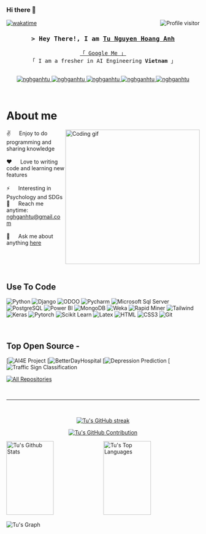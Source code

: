 ### Hi there 👋
<!--
<h2 align="center">
  Welcome to Al Siam World!
  <img src="https://media.giphy.com/media/hvRJCLFzcasrR4ia7z/giphy.gif" width="28">
</h2>
-->

<!--
<p align="center">
  <a href="https://github.com/alsiam"><img src="https://readme-typing-svg.herokuapp.com/?lines=Self%20Taught%20Programmer;Front%20End%20Developer;1.5%2B%20years%20of%20coding%20experience;Always%20learning%20new%20things&center=true&width=380&height=45"></a>
</p>

 -->

<a href="https://komarev.com/ghpvc/?username=alsiam">
  <img align="right" src="https://komarev.com/ghpvc/?username=alsiam&label=Visitors&color=0e75b6&style=flat" alt="Profile visitor" />
</a>


[![wakatime](https://wakatime.com/badge/user/eebb3dd8-d9b2-40de-9b88-6fd6cac99dbc.svg)](https://wakatime.com/@eebb3dd8-d9b2-40de-9b88-6fd6cac99dbc)

<!-- Intro  -->
<h3 align="center">
        <samp>&gt; Hey There!, I am
                <b><a target="_blank" href="https://nguyen-hoang-anh-tu.jimdosite.com">Tu Nguyen Hoang Anh</a></b>
        </samp>
</h3>


<p align="center"> 
  <samp>
    <a href="https://www.google.com/search?q=betterday+lắng+nghe&client=opera&hs=5m5&sca_esv=562142396&sxsrf=AB5stBjqF3cNlrK4pATZl0Gs9ereVEkk3A%3A1693643998758&ei=3vTyZI_mLYG6wAPljZmoCA&ved=0ahUKEwiPza_Hw4uBAxUBHXAKHeVGBoUQ4dUDCBA&uact=5&oq=betterday+lắng+nghe&gs_lp=Egxnd3Mtd2l6LXNlcnAiFWJldHRlcmRheSBs4bqvbmcgbmdoZTIFECEYoAEyBRAhGKABMgUQIRigAUjvF1ClClj3FHAGeAGQAQKYAZcBoAG8DaoBBDEuMTO4AQPIAQD4AQHCAgoQABhHGNYEGLADwgIIEAAYgAQYywHCAgYQABgeGA3CAggQABgeGA0YCsICCBAAGAgYHhgNwgIHECEYoAEYCuIDBBgAIEGIBgGQBgI&sclient=gws-wiz-serp">「 Google Me 」</a>
    <br>
    「 I am a fresher in AI Engineering <b>Vietnam</b> 」
    <br>
    <br>
  </samp>
</p>

<p align="center">
 <a href="https://nguyen-hoang-anh-tu.jimdosite.com" target="blank">
  <img src="https://img.shields.io/badge/Website-DC143C?style=for-the-badge&logo=medium&logoColor=white" alt="nghganhtu" />
 </a>
 <a href="https://www.linkedin.com/in/tu-nguyen-hoang-anh/" target="_blank">
  <img src="https://img.shields.io/badge/LinkedIn-0077B5?style=for-the-badge&logo=linkedin&logoColor=white" alt="nghganhtu"/>
 </a>
 <a href="https://www.tiktok.com/@betterdayiu" target="_blank">
  <img src="https://img.shields.io/badge/Tiktok-0A0A0A?style=for-the-badge&logo=Tiktok&logoColor=white" alt="nghganhtu" />
 </a>
 <a href="https://www.instagram.com/nguyenjoseph3/" target="_blank">
  <img src="https://img.shields.io/badge/Instagram-fe4164?style=for-the-badge&logo=instagram&logoColor=white" alt="nghganhtu" />
 </a> 
 <a href="https://www.facebook.com/profile.php?id=100084848316418" target="_blank">
  <img src="https://img.shields.io/badge/Facebook-20BEFF?&style=for-the-badge&logo=facebook&logoColor=white" alt="nghganhtu"  />
  </a> 
</p>
<br />

<!-- About Section -->
 # About me
 
<p>
 <img align="right" width="350" src="/assets/programmer.gif" alt="Coding gif" />
  
 ✌️ &emsp; Enjoy to do programming and sharing knowledge <br/><br/>
 ❤️ &emsp; Love to writing code and learning new features<br/><br/>
 ⚡ &emsp; Interesting in Psychology and SDGs 
 📧 &emsp; Reach me anytime: nghganhtu@gmail.com<br/><br/>
 💬 &emsp; Ask me about anything [here](https://github.com/nghganhtu/nghganhtu/issues)

</p>

<br/>
<br/>
<br/>

## Use To Code

![Python](https://img.shields.io/badge/Python-F0DB4F?style=for-the-badge&labelColor=black&logo=python&logoColor=F0DB4F)
![Django](https://img.shields.io/badge/Django-007acc?style=for-the-badge&labelColor=black&logo=django&logoColor=007acc)
![ODOO](https://img.shields.io/badge/-ODOO-61DBFB?style=for-the-badge&labelColor=black&logoColor=61DBFB)
![Pycharm](https://img.shields.io/badge/Pycharm-20232A?style=for-the-badge&logo=pycharm&logoColor=61DAFB)
![Microsoft Sql Server](https://img.shields.io/badge/Microsoft_Sql_Server-000000?style=for-the-badge&logo=microsoftsqlserver&logoColor=white)
![PostgreSQL](https://img.shields.io/badge/PostgreSQL3C873A?style=for-the-badge&labelColor=black&logo=postgresql&logoColor=3C873A)
![Power BI](https://img.shields.io/badge/Power%20BI-000000?style=for-the-badge&logo=powerbi&logoColor=white)
![MongoDB](https://img.shields.io/badge/MongoDB-4EA94B?style=for-the-badge&logo=mongodb&logoColor=white)
![Weka](https://img.shields.io/badge/Weka-CC6699?style=for-the-badge&logoColor=white)
![Rapid Miner](https://img.shields.io/badge/RapidMiner-0170FE?style=for-the-badge&logoColor=white)
![Tailwind](https://img.shields.io/badge/Tensorflow_CSS-092749?style=for-the-badge&logo=tensorflow&logoColor=06B6D4&labelColor=000000)
![Keras](https://img.shields.io/badge/Keras-563D7C?style=for-the-badge&logo=keras&logoColor=white)
![Pytorch](https://img.shields.io/badge/Pytorch-2E7EEA?style=for-the-badge&logo=pytorch&logoColor=white)
![Scikit Learn](https://img.shields.io/badge/Scikit_Learn-000000?style=for-the-badge&logo=scikitlearn&logoColor=white)
![Latex](https://img.shields.io/badge/Latex-593D88?style=for-the-badge&logo=latex&logoColor=white)
![HTML](https://img.shields.io/badge/HTML5-E34F26?style=for-the-badge&logo=html5&logoColor=white)
![CSS3](https://img.shields.io/badge/CSS3-1572B6?style=for-the-badge&logo=css3&logoColor=white)
![Git](https://img.shields.io/badge/Git-F05032?style=for-the-badge&logo=git&logoColor=white)

<br/>

## Top Open Source -
[![AI4E Project](https://github.com/nghganhtu/AI4E_Project)
[![BetterDayHospital](https://github.com/nghganhtu/BetterDayHospital)
[![Depression Prediction](https://github.com/nghganhtu/VNICT_Depression)
[![Traffic Sign Classification](https://github.com/nghganhtu/Traffic-Sign-Classification)

<p align="left">
  <a href="https://github.com/nghganhtu?tab=repositories" target="_blank"><img alt="All Repositories" title="All Repositories" src="https://img.shields.io/badge/-All%20Repos-2962FF?style=for-the-badge&logo=koding&logoColor=white"/></a>
</p>

<br/>
<hr/>
<br/>

<p align="center">
  <a href="https://github.com/nghganhtu">
    <img src="https://github-readme-streak-stats.herokuapp.com/?user=nghganhtu&theme=radical&border=7F3FBF&background=0D1117" alt="Tu's GitHub streak"/>
  </a>
</p>

<p align="center">
  <a href="https://github.com/nghganhtu">
    <img src="https://github-profile-summary-cards.vercel.app/api/cards/profile-details?username=nghganhtu&theme=radical" alt="Tu's GitHub Contribution"/>
  </a>
</p>

<a> 
    <a href="https://github.com/nghganhtu"><img alt="Tu's Github Stats" src="https://denvercoder1-github-readme-stats.vercel.app/api?username=nghganhtu&show_icons=true&count_private=true&theme=react&border_color=7F3FBF&bg_color=0D1117&title_color=F85D7F&icon_color=F8D866" height="192px" width="49.5%"/></a>
  <a href="https://github.com/nghganhtu"><img alt="Tu's Top Languages" src="https://denvercoder1-github-readme-stats.vercel.app/api/top-langs/?username=nghganhtu&langs_count=8&layout=compact&theme=react&border_color=7F3FBF&bg_color=0D1117&title_color=F85D7F&icon_color=F8D866" height="192px" width="49.5%"/></a>
  <br/>
</a>


![Tu's Graph](https://github-readme-activity-graph.cyclic.app/graph?username=nghganhtu&custom_title=Tu's%20GitHub%20Activity%20Graph&bg_color=0D1117&color=7F3FBF&line=7F3FBF&point=7F3FBF&area_color=FFFFFF&title_color=FFFFFF&area=true)

<!--
**nghganhtu/nghganhtu** is a ✨ _special_ ✨ repository because its `README.md` (this file) appears on your GitHub profile.

Here are some ideas to get you started:

- 🔭 I’m currently working on ...
- 🌱 I’m currently learning ...
- 👯 I’m looking to collaborate on ...
- 🤔 I’m looking for help with ...
- 💬 Ask me about ...
- 📫 How to reach me: ...
- 😄 Pronouns: ...
- ⚡ Fun fact: ...
-->
